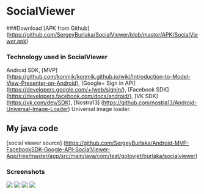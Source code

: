 # SocialViewer

###Download
[APK from Github] (https://github.com/SergeyBurlaka/SocialViewer/blob/master/APK/SocialViewer.apk)  

### Technology used in SocialViewer
Android SDK, [MVP] (https://github.com/konmik/konmik.github.io/wiki/Introduction-to-Model-View-Presenter-on-Android), [Google+ Sign in API] (https://developers.google.com/+/web/signin/), [Facebook SDK] (https://developers.facebook.com/docs/android/), [VK SDK] (https://vk.com/dev/SDK), [Nostra13] (https://github.com/nostra13/Android-Universal-Image-Loader) Universal image loader. 

## My java code 
[social viewer source] (https://github.com/SergeyBurlaka/Android-MVP-FacebookSDK-Google-API-SocialViewer-App/tree/master/app/src/main/java/com/test/gotovjet/burlaka/socialviewer)



### Screenshots

<img src="https://github.com/SergeyBurlaka/SocialViewer/blob/master/IMG/Screenshot_2016-08-30-13-54-33.jpg" >
<img src="https://github.com/SergeyBurlaka/SocialViewer/blob/master/IMG/Screenshot_2016-08-30-14-29-44.png" >
<img src="https://github.com/SergeyBurlaka/SocialViewer/blob/master/IMG/Screenshot_2016-08-30-13-54-49.jpg">
<img src="https://github.com/SergeyBurlaka/SocialViewer/blob/master/IMG/Screenshot_2016-08-30-13-54-44.jpg">
